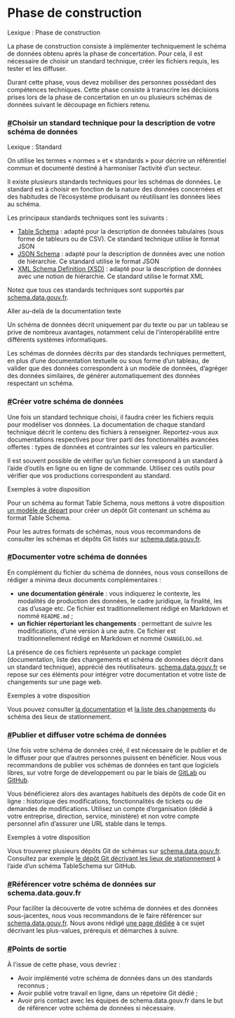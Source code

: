 # Phase de construction

Lexique : Phase de construction

La phase de construction consiste à implémenter techniquement le schéma de données obtenu après la phase de concertation. Pour cela, il est nécessaire de choisir un standard technique, créer les fichiers requis, les tester et les diffuser.

Durant cette phase, vous devez mobiliser des personnes possédant des compétences techniques. Cette phase consiste à transcrire les décisions prises lors de la phase de concertation en un ou plusieurs schémas de données suivant le découpage en fichiers retenu.

### [#](https://guides.etalab.gouv.fr/producteurs-schemas/phase-construction/#choisir-un-standard-technique-pour-la-description-de-votre-schema-de-donnees)Choisir un standard technique pour la description de votre schéma de données <a href="#choisir-un-standard-technique-pour-la-description-de-votre-schema-de-donnees" id="choisir-un-standard-technique-pour-la-description-de-votre-schema-de-donnees"></a>

Lexique : Standard

On utilise les termes « normes » et « standards » pour décrire un référentiel commun et documenté destiné à harmoniser l’activité d’un secteur.

Il existe plusieurs standards techniques pour les schémas de données. Le standard est à choisir en fonction de la nature des données concernées et des habitudes de l’écosystème produisant ou réutilisant les données liées au schéma.

Les principaux standards techniques sont les suivants :

* [Table Schema](https://frictionlessdata.io/specs/table-schema/) : adapté pour la description de données tabulaires (sous forme de tableurs ou de CSV). Ce standard technique utilise le format JSON
* [JSON Schema](https://json-schema.org/) : adapté pour la description de données avec une notion de hiérarchie. Ce standard utilise le format JSON
* [XML Schema Definition (XSD)](https://www.w3.org/TR/xmlschema11-1/) : adapté pour la description de données avec une notion de hiérarchie. Ce standard utilise le format XML

Notez que tous ces standards techniques sont supportés par [schema.data.gouv.fr](https://schema.data.gouv.fr/).

Aller au-delà de la documentation texte

Un schéma de données décrit uniquement par du texte ou par un tableau se prive de nombreux avantages, notamment celui de l'interopérabilité entre différents systèmes informatiques.

Les schémas de données décrits par des standards techniques permettent, en plus d’une documentation textuelle ou sous forme d’un tableau, de valider que des données correspondent à un modèle de données, d’agréger des données similaires, de générer automatiquement des données respectant un schéma.

### [#](https://guides.etalab.gouv.fr/producteurs-schemas/phase-construction/#creer-votre-schema-de-donnees)Créer votre schéma de données <a href="#creer-votre-schema-de-donnees" id="creer-votre-schema-de-donnees"></a>

Une fois un standard technique choisi, il faudra créer les fichiers requis pour modéliser vos données. La documentation de chaque standard technique décrit le contenu des fichiers à renseigner. Reportez-vous aux documentations respectives pour tirer parti des fonctionnalités avancées offertes : types de données et contraintes sur les valeurs en particulier.

Il est souvent possible de vérifier qu’un fichier correspond à un standard à l’aide d’outils en ligne ou en ligne de commande. Utilisez ces outils pour vérifier que vos productions correspondent au standard.

Exemples à votre disposition

Pour un schéma au format Table Schema, nous mettons à votre disposition [un modèle de départ](https://github.com/etalab/tableschema-template) pour créer un dépôt Git contenant un schéma au format Table Schema.

Pour les autres formats de schémas, nous vous recommandons de consulter les schémas et dépôts Git listés sur [schema.data.gouv.fr](https://schema.data.gouv.fr/).

### [#](https://guides.etalab.gouv.fr/producteurs-schemas/phase-construction/#documenter-votre-schema-de-donnees)Documenter votre schéma de données <a href="#documenter-votre-schema-de-donnees" id="documenter-votre-schema-de-donnees"></a>

En complément du fichier du schéma de données, nous vous conseillons de rédiger a minima deux documents complémentaires :

* **une documentation générale** : vous indiquerez le contexte, les modalités de production des données, le cadre juridique, la finalité, les cas d’usage etc. Ce fichier est traditionnellement rédigé en Markdown et nommé `README.md` ;
* **un fichier répertoriant les changements** : permettant de suivre les modifications, d’une version à une autre. Ce fichier est traditionnellement rédigé en Markdown et nommé `CHANGELOG.md`.

La présence de ces fichiers représente un package complet (documentation, liste des changements et schéma de données décrit dans un standard technique), apprécié des réutilisateurs. [schema.data.gouv.fr](https://schema.data.gouv.fr/) se repose sur ces éléments pour intégrer votre documentation et votre liste de changements sur une page web.

Exemples à votre disposition

Vous pouvez consulter [la documentation](https://github.com/etalab/schema-stationnement/blob/master/README.md) et [la liste des changements](https://github.com/etalab/schema-stationnement/blob/master/CHANGELOG.md) du schéma des lieux de stationnement.

### [#](https://guides.etalab.gouv.fr/producteurs-schemas/phase-construction/#publier-et-diffuser-votre-schema-de-donnees)Publier et diffuser votre schéma de données <a href="#publier-et-diffuser-votre-schema-de-donnees" id="publier-et-diffuser-votre-schema-de-donnees"></a>

Une fois votre schéma de données créé, il est nécessaire de le publier et de le diffuser pour que d’autres personnes puissent en bénéficier. Nous vous recommandons de publier vos schémas de données en tant que logiciels libres, sur votre forge de développement ou par le biais de [GitLab](https://about.gitlab.com/) ou [GitHub](https://github.com/).

Vous bénéficierez alors des avantages habituels des dépôts de code Git en ligne : historique des modifications, fonctionnalités de tickets ou de demandes de modifications. Utilisez un compte d’organisation (dédié à votre entreprise, direction, service, ministère) et non votre compte personnel afin d’assurer une URL stable dans le temps.

Exemples à votre disposition

Vous trouverez plusieurs dépôts Git de schémas sur [schema.data.gouv.fr](https://schema.data.gouv.fr/). Consultez par exemple [le dépôt Git décrivant les lieux de stationnement](https://github.com/etalab/schema-stationnement) à l’aide d’un schéma TableSchema sur GitHub.

### [#](https://guides.etalab.gouv.fr/producteurs-schemas/phase-construction/#referencer-votre-schema-de-donnees-sur-schema-data-gouv-fr)Référencer votre schéma de données sur schema.data.gouv.fr <a href="#referencer-votre-schema-de-donnees-sur-schema-data-gouv-fr" id="referencer-votre-schema-de-donnees-sur-schema-data-gouv-fr"></a>

Pour faciliter la découverte de votre schéma de données et des données sous-jacentes, nous vous recommandons de le faire référencer sur [schema.data.gouv.fr](https://schema.data.gouv.fr/). Nous avons rédigé [une page dédiée](https://guides.etalab.gouv.fr/producteurs-schemas/integration-schema-datagouv) à ce sujet décrivant les plus-values, prérequis et démarches à suivre.

### [#](https://guides.etalab.gouv.fr/producteurs-schemas/phase-construction/#points-de-sortie)Points de sortie <a href="#points-de-sortie" id="points-de-sortie"></a>

À l’issue de cette phase, vous devriez :

* Avoir implémenté votre schéma de données dans un des standards reconnus ;
* Avoir publié votre travail en ligne, dans un répetoire Git dédié ;
* Avoir pris contact avec les équipes de schema.data.gouv.fr dans le but de référencer votre schéma de données si nécessaire.
